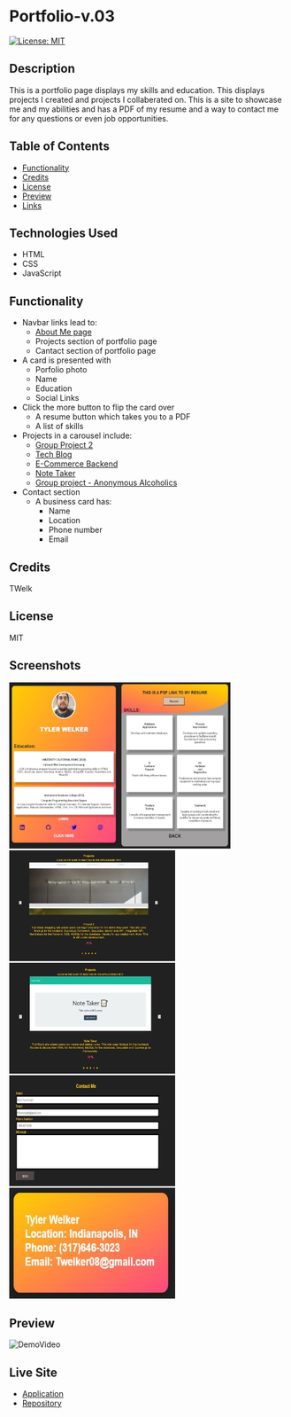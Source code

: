 # Portfolio-v.03
[![License: MIT](https://img.shields.io/badge/License-MIT-yellow.svg)](https://opensource.org/licenses/MIT)
## Description
This is a portfolio page displays my skills and education. This displays projects I created and projects I collaberated on. This is a site to showcase me and my abilities and has a PDF of my resume and a way to contact me for any questions or even job opportunities.   
## Table of Contents
- [Functionality](#functionality)
- [Credits](#credits)
- [License](#license)
- [Preview](#preview)
- [Links](#live-site)
## Technologies Used
- HTML
- CSS
- JavaScript
## Functionality
- Navbar links lead to:
    - [About Me page](https://twelk.github.io/prework-about-me/)
    - Projects section of portfolio page
    - Cantact section of portfolio page
- A card is presented with
    - Porfolio photo
    - Name
    - Education
    - Social Links
- Click the more button to flip the card over
    - A resume button which takes you to a PDF
    - A list of skills
- Projects in a carousel include:
    - [Group Project 2](https://github.com/microjess/project2)
    - [Tech Blog](https://github.com/TWelk/TechBlog)
    - [E-Commerce Backend](https://github.com/TWelk/E-CommerceBackEnd)
    - [Note Taker](https://github.com/TWelk/NoteTaker)
    - [Group project - Anonymous Alcoholics](https://github.com/grdnd/group-project)
- Contact section
    - A business card has:
        - Name
        - Location
        - Phone number
        - Email
## Credits
TWelk
## License
MIT
## Screenshots
<img src="/Assets/Images/FrontCard.jpg" alt="Front Card" style="height: 300px; width:200px;"/><img src="/Assets/Images/BackCard.jpg" alt="Back Card" style="height: 300px; width:200px;"/>  
<img src="/Assets/Images/Projects1.jpg" alt="Project Carousel" style="height: 200px; width:300px;"/><img src="/Assets/Images/Projects2.jpg" alt="Project Carousel" style="height: 200px; width:300px;"/>  
<img src="/Assets/Images/Contact Me.jpg" alt="Contact Form" style="height: 200px; width:300px;"/>
<img src="/Assets/Images/Contact Me2.jpg" alt="Buisness Card" style="height: 200px; width:300px;"/>
## Preview
![DemoVideo](./Assets/Images/Protfolio-v2.gif)

## Live Site
* [Application](https://twelk.github.io/Portfolio-v.03/)
* [Repository](https://github.com/TWelk/Portfolio-v.03)
